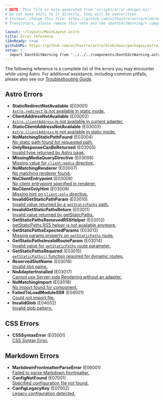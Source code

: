 ```yaml
---
# NOTE: This file is auto-generated from 'scripts/error-docgen.mjs'
# Do not make edits to it directly, they will be overwritten.
# Instead, change this file: https://github.com/withastro/astro/blob/main/packages/astro/src/core/errors/errors-data.ts
# Translators, please remove this note and the <DontEditWarning/> component.

layout: ~/layouts/MainLayout.astro
title: Error reference
i18nReady: true
githubURL: https://github.com/withastro/astro/blob/main/packages/astro/src/core/errors/errors-data.ts
setup: |
  import DontEditWarning from '../../../components/DontEditWarning.astro';
---
```


<DontEditWarning />

The following reference is a complete list of the errors you may encounter while using Astro. For additional assistance, including common pitfalls, please also see our [Troubleshooting Guide](/en/guides/troubleshooting/).

## Astro Errors

- **StaticRedirectNotAvailable** (E03001)<br/>[`Astro.redirect` is not available in static mode.](../errors/StaticRedirectNotAvailable)
- **ClientAddressNotAvailable** (E03002)<br/>[`Astro.clientAddress` is not available in current adapter.](../errors/ClientAddressNotAvailable)
- **StaticClientAddressNotAvailable** (E03003)<br/>[`Astro.clientAddress` is not available in static mode.](../errors/StaticClientAddressNotAvailable)
- **NoMatchingStaticPathFound** (E03004)<br/>[No static path found for requested path.](../errors/NoMatchingStaticPathFound)
- **OnlyResponseCanBeReturned** (E03005)<br/>[Invalid type returned by Astro page.](../errors/OnlyResponseCanBeReturned)
- **MissingMediaQueryDirective** (E03006)<br/>[Missing value for `client:media` directive.](../errors/MissingMediaQueryDirective)
- **NoMatchingRenderer** (E03007)<br/>[No matching renderer found.](../errors/NoMatchingRenderer)
- **NoClientEntrypoint** (E03008)<br/>[No client entrypoint specified in renderer.](../errors/NoClientEntrypoint)
- **NoClientOnlyHint** (E03009)<br/>[Missing hint on `client:only` directive.](../errors/NoClientOnlyHint)
- **InvalidGetStaticPathParam** (E03010)<br/>[Invalid value returned by a `getStaticPaths` path.](../errors/InvalidGetStaticPathParam)
- **InvalidGetStaticPathsReturn** (E03011)<br/>[Invalid value returned by getStaticPaths.](../errors/InvalidGetStaticPathsReturn)
- **GetStaticPathsRemovedRSSHelper** (E03012)<br/>[getStaticPaths RSS helper is not available anymore.](../errors/GetStaticPathsRemovedRSSHelper)
- **GetStaticPathsExpectedParams** (E03013)<br/>[Missing params property on `getStaticPaths` route.](../errors/GetStaticPathsExpectedParams)
- **GetStaticPathsInvalidRouteParam** (E03014)<br/>[Invalid value for `getStaticPaths` route parameter.](../errors/GetStaticPathsInvalidRouteParam)
- **GetStaticPathsRequired** (E03015)<br/>[`getStaticPaths()` function required for dynamic routes.](../errors/GetStaticPathsRequired)
- **ReservedSlotName** (E03016)<br/>[Invalid slot name.](../errors/ReservedSlotName)
- **NoAdapterInstalled** (E03017)<br/>[Cannot use Server-side Rendering without an adapter.](../errors/NoAdapterInstalled)
- **NoMatchingImport** (E03018)<br/>[No import found for component.](../errors/NoMatchingImport)
- **FailedToLoadModuleSSR** (E04001)<br/>[Could not import file.](../errors/FailedToLoadModuleSSR)
- **InvalidGlob** (E04002)<br/>[Invalid glob pattern.](../errors/InvalidGlob)
## CSS Errors

- **CSSSyntaxError** (E05001)<br/>[CSS Syntax Error.](../errors/CSSSyntaxError)
## Markdown Errors

- **MarkdownFrontmatterParseError** (E06001)<br/>[Failed to parse Markdown frontmatter.](../errors/MarkdownFrontmatterParseError)
- **ConfigNotFound** (E07001)<br/>[Specified configuration file not found.](../errors/ConfigNotFound)
- **ConfigLegacyKey** (E07002)<br/>[Legacy configuration detected.](../errors/ConfigLegacyKey)
